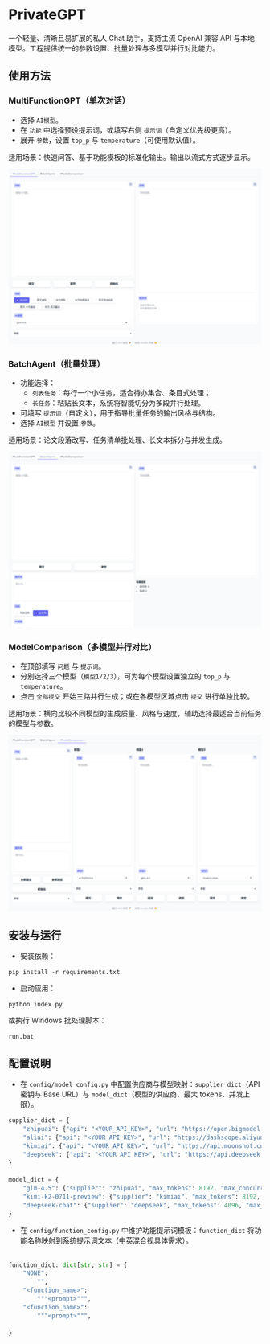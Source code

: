# PrivateGPT

一个轻量、清晰且易扩展的私人 Chat 助手，支持主流 OpenAI 兼容 API 与本地模型。工程提供统一的参数设置、批量处理与多模型并行对比能力。

## 使用方法

### MultiFunctionGPT（单次对话）

- 选择 `AI模型`。
- 在 `功能` 中选择预设提示词，或填写右侧 `提示词`（自定义优先级更高）。
- 展开 `参数`，设置 `top_p` 与 `temperature`（可使用默认值）。

适用场景：快速问答、基于功能模板的标准化输出。输出以流式方式逐步显示。

![Snipaste_2025-09-28_22-45-01](assets/Snipaste_2025-09-28_22-45-01.png)

### BatchAgent（批量处理）

- 功能选择：
    - `列表任务`：每行一个小任务，适合待办集合、条目式处理；
    - `长任务`：粘贴长文本，系统将智能切分为多段并行处理。
- 可填写 `提示词`（自定义），用于指导批量任务的输出风格与结构。
- 选择 `AI模型` 并设置 `参数`。

适用场景：论文段落改写、任务清单批处理、长文本拆分与并发生成。

![Snipaste_2025-09-28_22-45-05](assets/Snipaste_2025-09-28_22-45-05.png)

### ModelComparison（多模型并行对比）

- 在顶部填写 `问题` 与 `提示词`。
- 分别选择三个模型（`模型1/2/3`），可为每个模型设置独立的 `top_p` 与 `temperature`。
- 点击 `全部提交` 开始三路并行生成；或在各模型区域点击 `提交` 进行单独比较。

适用场景：横向比较不同模型的生成质量、风格与速度，辅助选择最适合当前任务的模型与参数。

![Snipaste_2025-09-28_22-45-10](assets/Snipaste_2025-09-28_22-45-10.png)

## 安装与运行

- 安装依赖：

```shell
pip install -r requirements.txt
```

- 启动应用：

```shell
python index.py
```

或执行 Windows 批处理脚本：

```shell
run.bat
```

## 配置说明

- 在 `config/model_config.py` 中配置供应商与模型映射：`supplier_dict`（API 密钥与 Base URL）与 `model_dict`（模型的供应商、最大
  tokens、并发上限）。

```python
supplier_dict = {
    "zhipuai": {"api": "<YOUR_API_KEY>", "url": "https://open.bigmodel.cn/api/paas/v4"},
    "aliai": {"api": "<YOUR_API_KEY>", "url": "https://dashscope.aliyuncs.com/compatible-mode/v1"},
    "kimiai": {"api": "<YOUR_API_KEY>", "url": "https://api.moonshot.cn/v1"},
    "deepseek": {"api": "<YOUR_API_KEY>", "url": "https://api.deepseek.com/v1"},
}

model_dict = {
    "glm-4.5": {"supplier": "zhipuai", "max_tokens": 8192, "max_concurrent": 10},
    "kimi-k2-0711-preview": {"supplier": "kimiai", "max_tokens": 8192, "max_concurrent": 10},
    "deepseek-chat": {"supplier": "deepseek", "max_tokens": 4096, "max_concurrent": 10},
}

```

- 在 `config/function_config.py` 中维护功能提示词模板：`function_dict` 将功能名称映射到系统提示词文本（中英混合视具体需求）。

```python

function_dict: dict[str, str] = {
    "NONE":
        "",
    "<function_name>":
        """<prompt>""",
    "<function_name>":
        """<prompt>""",

}

```

